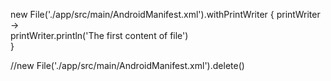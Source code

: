 new File('./app/src/main/AndroidManifest.xml').withPrintWriter { printWriter ->  
     printWriter.println('The first content of file')  
}

//new File('./app/src/main/AndroidManifest.xml').delete()
